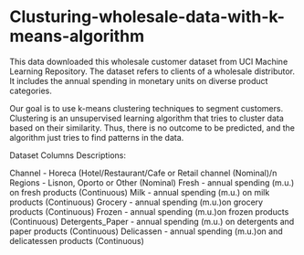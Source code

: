 # Clusturing-wholesale-data-with-k-means-algorithm

This data downloaded this wholesale customer dataset from UCI Machine Learning Repository. 
The dataset refers to clients of a wholesale distributor. 
It includes the annual spending in monetary units on diverse product categories.

Our goal  is to use k-means clustering techniques to segment customers.
Clustering is an unsupervised learning algorithm that tries to cluster data based on their similarity. 
Thus, there is no outcome to be predicted, and the algorithm just tries to find patterns in the data.

Dataset Columns Descriptions:

Channel - Horeca (Hotel/Restaurant/Cafe or Retail channel (Nominal)/n
Regions - Lisnon, Oporto or Other (Nominal)
Fresh   - annual spending (m.u.) on fresh products (Continuous)
Milk    - annual spending (m.u.) on milk products (Continuous)
Grocery - annual spending (m.u.)on grocery products (Continuous)
Frozen  - annual spending (m.u.)on frozen products (Continuous)
Detergents_Paper - annual spending (m.u.) on detergents and paper products (Continuous)
Delicassen - annual spending (m.u.)on and delicatessen products (Continuous)
